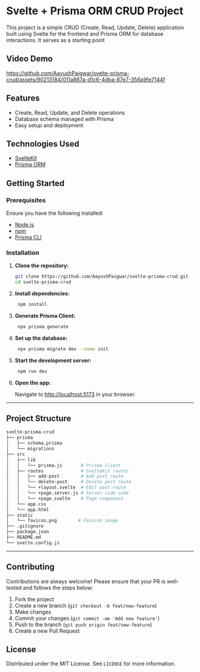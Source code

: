 # Svelte + Prisma ORM CRUD Project

This project is a simple CRUD (Create, Read, Update, Delete) application built using Svelte for the frontend and Prisma ORM for database interactions. It serves as a starting point 

## Video Demo

https://github.com/AayushPaigwar/svelte-prisma-crud/assets/90213184/011a887a-d1c6-4dba-87e7-356a9fe7144f

## Features

- Create, Read, Update, and Delete operations
- Database schema managed with Prisma
- Easy setup and deployment

## Technologies Used

- [SvelteKit](https://kit.svelte.dev/)
- [Prisma ORM](https://www.prisma.io/)

## Getting Started

### Prerequisites

Ensure you have the following installed:

- [Node.js](https://nodejs.org/en/download/)
- [npm](https://www.npmjs.com/get-npm)
- [Prisma CLI](https://www.prisma.io/docs/getting-started/quickstart)

### Installation

1. **Clone the repository:**

   ```bash
   git clone https://github.com/AayushPaigwar/svelte-prisma-crud.git
   cd svelte-prisma-crud
   ```

2. **Install dependencies:**

   ```bash
    npm install
   ```

3. **Generate Prisma Client:**

   ```bash
    npx prisma generate
   ```

4. **Set up the database:**

   ```bash
    npx prisma migrate dev --name init
   ```

5. **Start the development server:**

   ```bash
    npm run dev
   ```

6. **Open the app:**

   Navigate to [http://localhost:5173](http://localhost:5173) in your browser.

---

## Project Structure

```bash
svelte-prisma-crud
├── prisma
│   ├── schema.prisma
│   └── migrations
├── src
│   ├── lib
│   │   └── prisma.js       # Prisma client
│   ├── routes              # SvelteKit routes
│   │   ├── add-post        # Add post route
│   │   └── delete-post     # Delete post route
│   │   └── +layout.svelte  # Edit post route
│   │   └── +page.server.js # Server-side code
│   │   └── +page.svelte    # Page component
│   └── app.css
│   └── app.html
├── static
│   └── favicon.png        # Favicon image
├── .gitignore
├── package.json
├── README.md
└── svelte.config.js

```

---

## Contributing

Contributions are always welcome! Please ensure that your PR is well-tested and follows the
steps below:

1. Fork the project
2. Create a new branch (`git checkout -b feat/new-feature`)
3. Make changes
4. Commit your changes (`git commit -am 'Add new feature'`)
5. Push to the branch (`git push origin feat/new-feature`)
6. Create a new Pull Request

## License

Distributed under the MIT License. See `LICENSE` for more information.
